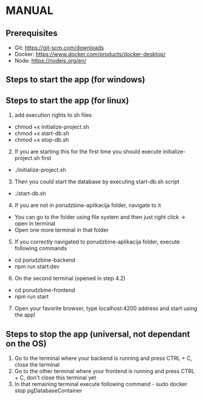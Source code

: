# MANUAL
## Prerequisites
  - Git: https://git-scm.com/downloads
  - Docker: https://www.docker.com/products/docker-desktop/
  - Node: https://nodejs.org/en/

## Steps to start the app (for windows)

## Steps to start the app (for linux)
  1. add execution rights to sh files 
   - chmod +x initialize-project.sh
   - chmod +x start-db.sh
   - chmod +x stop-db.sh
  
  2. If you are starting this for the first time you should execute initialize-project.sh first
   - ./initialize-project.sh
  
  3. Then you could start the database by executing start-db.sh script
   - ./start-db.sh
  
  4. If you are not in porudzbine-aplikacija folder, navigate to it 
   - You can go to the folder using file system and then just right click -> open in terminal
   - Open one more terminal in that folder
  
  5. If you correctly navigated to porudzbine-aplikacija folder, execute following commands
   - cd porudzbine-backend
   - npm run start:dev
  
  6. On the second terminal (opened in step 4.2)
   - cd porudzbine-frontend
   - npm run start

  7. Open your favorite browser, type localhost:4200 address and start using the app!

## Steps to stop the app (universal, not dependant on the OS)
  1. Go to the terminal where your backend is running and press CTRL + C, close the terminal
  2. Go to the other terminal where your frontend is running and press CTRL + C, don't close this terminal yet
  3. In that remaining terminal execute following command 
    - sudo docker stop pgDatabaseContainer
